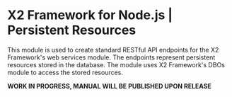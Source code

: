 # X2 Framework for Node.js | Persistent Resources

This module is used to create standard RESTful API endpoints for the X2 Framework's web services module. The endpoints represent persistent resources stored in the database. The module uses X2 Framework's DBOs module to access the stored resources.

**WORK IN PROGRESS, MANUAL WILL BE PUBLISHED UPON RELEASE**
